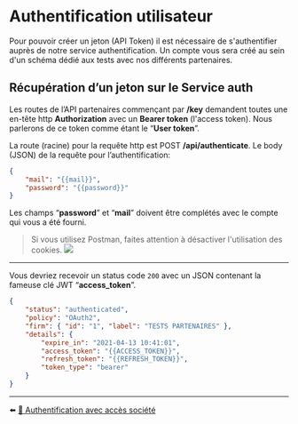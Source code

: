 # Authentification utilisateur

Pour pouvoir créer un jeton (API Token) il est nécessaire de s'authentifier auprès de notre service authentification. Un compte vous sera créé au sein d'un schéma dédié aux tests avec nos différents partenaires.

## Récupération d’un jeton sur le Service auth

Les routes de l’API partenaires commençant par **/key** demandent toutes une en-tête http **Authorization** avec un **Bearer token** (l'access token). Nous parlerons de ce token comme étant le “**User token**”.

La route (racine) pour la requête http est POST **/api/authenticate**. Le body (JSON) de la requête pour l’authentification:
```json
{
    "mail": "{{mail}}",
    "password": "{{password}}"
}
```

Les champs “**password**” et “**mail**” doivent être complétés avec le compte qui vous a été fourni.

> Si vous utilisez Postman, faites attention à désactiver l'utilisation des cookies.
![](../images/user_cookie.png)

---

Vous devriez recevoir un status code `200` avec un JSON contenant la fameuse clé JWT “**access_token**”.
```json
{
    "status": "authenticated",
    "policy": "OAuth2",
    "firm": { "id": "1", "label": "TESTS PARTENAIRES" },
    "details": {
        "expire_in": "2021-04-13 10:41:01",
        "access_token": "{{ACCESS_TOKEN}}",
        "refresh_token": "{{REFRESH_TOKEN}}",
        "token_type": "bearer"
    }
}
```

---

⬅️ [🔸 Authentification avec accès société](./societe.md)
